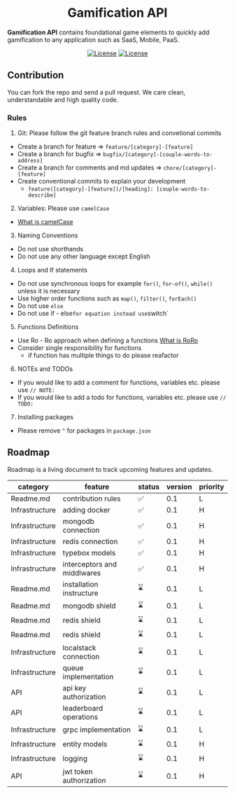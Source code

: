 <!-- markdownlint-disable-next-line -->
<center>
<h1 >Gamification API</h1>
</center>

**Gamification API** contains foundational game elements to quickly add gamification to any application such as SaaS,
Mobile, PaaS.

<center >

[![License](https://img.shields.io/badge/License-Apache_2.0-blue.svg)](https://opensource.org/licenses/Apache-2.0)
[![License](https://img.shields.io/badge/nodeJs->=14.21-brightgreen.svg)](https://nodejs.org)

</center>

## Contribution

You can fork the repo and send a pull request. We care clean, understandable and high quality code.

### Rules

1. Git: Please follow the git feature branch rules and convetional commits

- Create a branch for feature => `feature/[category]-[feature]`
- Create a branch for bugfix => `bugfix/[category]-[couple-words-to-address]`
- Create a branch for comments and md updates => `chore/[category]-[feature]`
- Create conventional commits to explain your development
  - `feature([category]-[feature])/[heading]: [couple-words-to-describe]`

2. Variables: Please use `camelCase`

- [What is camelCase](https://www.freecodecamp.org/news/programming-naming-conventions-explained/#what-is-camel-case)

3. Naming Conventions

- Do not use shorthands
- Do not use any other language except English

4. Loops and If statements

- Do not use synchronous loops for example `for()`, `for-of()`, `while()` unless it is necessary
- Use higher order functions such as `map()`, `filter()`, `forEach()`
- Do not use `else`
- Do not use ìf - else`for equation instead use`switch`

5. Functions Definitions

- Use Ro - Ro approach when defining a
  functions [What is RoRo](https://www.freecodecamp.org/news/elegant-patterns-in-modern-javascript-roro-be01e7669cbd/)
- Consider single responsibility for functions
  - if function has multiple things to do please reafactor

6. NOTEs and TODOs

- If you would like to add a comment for functions, variables etc. please use `// NOTE: `
- If you would like to add a todo for functions, variables etc. please use `// TODO: `

7. Installing packages

- Please remove `^` for packages in `package.json`

## Roadmap

Roadmap is a living document to track upcoming features and updates.

| category       | feature                     | status | version | priority |
|----------------|-----------------------------|--------|---------|----------|
| Readme.md      | contribution rules          | ✅      | 0.1     | L        |
| Infrastructure | adding docker               | ✅️     | 0.1     | H        |
| Infrastructure | mongodb connection          | ✅️     | 0.1     | H        |
| Infrastructure | redis connection            | ✅️     | 0.1     | H        |
| Infrastructure | typebox models              | ✅️     | 0.1     | H        |
| Infrastructure | interceptors and middlwares | ✅️     | 0.1     | H        |
| Readme.md      | installation instructure    | ⌛️     | 0.1     | L        |
| Readme.md      | mongodb shield              | ⌛️     | 0.1     | L        |
| Readme.md      | redis shield                | ⌛️     | 0.1     | L        |
| Readme.md      | redis shield                | ⌛️     | 0.1     | L        |
| Infrastructure | localstack connection       | ⌛️     | 0.1     | L        |
| Infrastructure | queue implementation        | ⌛️     | 0.1     | L        |
| API            | api key authorization       | ⌛️     | 0.1     | L        |
| API            | leaderboard operations      | ⌛️     | 0.1     | L        |
| Infrastructure | grpc implementation         | ⌛️     | 0.1     | L        |
| Infrastructure | entity models               | ⌛️     | 0.1     | H        |
| Infrastructure | logging                     | ⌛️     | 0.1     | H        |
| API            | jwt token authorization     | ⌛️     | 0.1     | H        |
